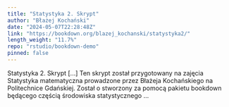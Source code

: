 ```yaml
---
title: "Statystyka 2. Skrypt"
author: "Błażej Kochański"
date: "2024-05-07T22:28:48Z"
link: "https://bookdown.org/blazej_kochanski/statystyka2/"
length_weight: "11.7%"
repo: "rstudio/bookdown-demo"
pinned: false
---
```


Statystyka 2. Skrypt [...] Ten skrypt został przygotowany na zajęcia Statystyka matematyczna prowadzone przez Błażeja Kochańskiego na Politechnice Gdańskiej. Został o stworzony za pomocą pakietu bookdown będącego częścią środowiska statystycznego ...
